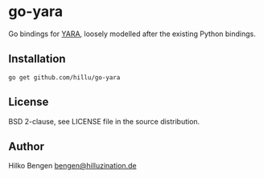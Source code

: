 # go-yara

Go bindings for [YARA](http://plusvic.github.io/yara/), loosely
modelled after the existing Python bindings.

## Installation

    go get github.com/hillu/go-yara

## License

BSD 2-clause, see LICENSE file in the source distribution.

## Author

Hilko Bengen <bengen@hilluzination.de>
